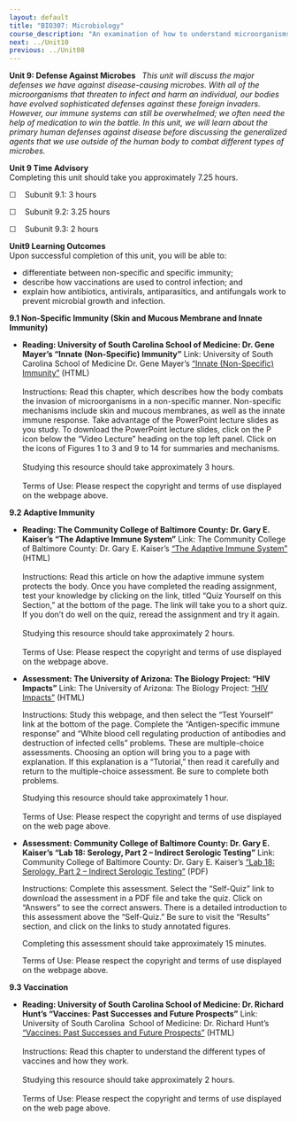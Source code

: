 ```yaml
---
layout: default
title: "BIO307: Microbiology"
course_description: "An examination of how to understand microorganisms, including their taxonomy and identification, chemistry and metabolism, growth, reproduction, and genetic characteristics. Particular emphasis on the common organisms that cause human disease, including bacteria, fungi, protozoa and helminthes, and viruses."
next: ../Unit10
previous: ../Unit08
---
```

**Unit 9: Defense Against Microbes** <span id="9"></span> 
*This unit will discuss the major defenses we have against
disease-causing microbes. With all of the microorganisms that threaten
to infect and harm an individual, our bodies have evolved sophisticated
defenses against these foreign invaders. However, our immune systems can
still be overwhelmed; we often need the help of medication to win the
battle. In this unit, we will learn about the primary human defenses
against disease before discussing the generalized agents that we use
outside of the human body to combat different types of microbes.*

**Unit 9 Time Advisory**  
Completing this unit should take you approximately 7.25 hours.  
  
 ☐    Subunit 9.1: 3 hours  
  
 ☐    Subunit 9.2: 3.25 hours  
  
 ☐    Subunit 9.3: 2 hours

**Unit9 Learning Outcomes**  
Upon successful completion of this unit, you will be able to:
-   differentiate between non-specific and specific immunity;
-   describe how vaccinations are used to control infection; and
-   explain how antibiotics, antivirals, antiparasitics, and antifungals
    work to prevent microbial growth and infection.

**9.1 Non-Specific Immunity (Skin and Mucous Membrane and Innate
Immunity)** <span id="9.1"></span> 
-   **Reading: University of South Carolina School of Medicine: Dr. Gene
    Mayer’s “Innate (Non-Specific) Immunity”**
    Link: University of South Carolina School of Medicine Dr. Gene
    Mayer’s [“Innate (Non-Specific)
    Immunity”](http://www.microbiologybook.org/ghaffar/innate.htm)
    (HTML)  
        
     Instructions: Read this chapter, which describes how the body
    combats the invasion of microorganisms in a non-specific manner.
    Non-specific mechanisms include skin and mucous membranes, as well
    as the innate immune response. Take advantage of the PowerPoint
    lecture slides as you study. To download the PowerPoint lecture
    slides, click on the P icon below the “Video Lecture” heading on the
    top left panel. Click on the icons of Figures 1 to 3 and 9 to 14 for
    summaries and mechanisms.  
        
     Studying this resource should take approximately 3 hours.  
        
     Terms of Use: Please respect the copyright and terms of use
    displayed on the webpage above.

**9.2 Adaptive Immunity** <span id="9.2"></span> 
-   **Reading: The Community College of Baltimore County: Dr. Gary E.
    Kaiser’s “The Adaptive Immune System”**
    Link: The Community College of Baltimore County: Dr. Gary E.
    Kaiser’s [“The Adaptive Immune
    System”](https://web.archive.org/web/20100727005056/http://student.ccbcmd.edu/courses/bio141/lecguide/unit5/intro/overview/overview.html)
    (HTML)  
        
     Instructions: Read this article on how the adaptive immune system
    protects the body. Once you have completed the reading assignment,
    test your knowledge by clicking on the link, titled “Quiz Yourself
    on this Section,” at the bottom of the page. The link will take you
    to a short quiz. If you don’t do well on the quiz, reread the
    assignment and try it again.  
        
     Studying this resource should take approximately 2 hours.  
        
     Terms of Use: Please respect the copyright and terms of use
    displayed on the webpage above.

-   **Assessment: The University of Arizona: The Biology Project: “HIV
    Impacts”**
    Link: The University of Arizona: The Biology Project: [“HIV
    Impacts”](http://www.biology.arizona.edu/immunology/tutorials/AIDS/impacts.html)
    (HTML)  
      
     Instructions: Study this webpage, and then select the “Test
    Yourself” link at the bottom of the page. Complete the
    “Antigen-specific immune response” and “White blood cell regulating
    production of antibodies and destruction of infected cells”
    problems. These are multiple-choice assessments. Choosing an option
    will bring you to a page with explanation. If this explanation is a
    “Tutorial,” then read it carefully and return to the multiple-choice
    assessment. Be sure to complete both problems.  
      
     Studying this resource should take approximately 1 hour.  
        
     Terms of Use: Please respect the copyright and terms of use
    displayed on the web page above.

-   **Assessment: Community College of Baltimore County: Dr. Gary E.
    Kaiser’s “Lab 18: Serology, Part 2 – Indirect Serologic Testing”**
    Link: Community College of Baltimore County: Dr. Gary E. Kaiser’s
    [“Lab 18: Serology, Part 2 – Indirect Serologic
    Testing”](http://faculty.ccbcmd.edu/courses/bio141/labmanua/lab18/lab18.html#quiz)
    (PDF)  
      
     Instructions: Complete this assessment. Select the “Self-Quiz” link
    to download the assessment in a PDF file and take the quiz. Click on
    “Answers” to see the correct answers. There is a detailed
    introduction to this assessment above the “Self-Quiz.” Be sure to
    visit the “Results” section, and click on the links to study
    annotated figures.  
      
     Completing this assessment should take approximately 15 minutes.  
      
     Terms of Use: Please respect the copyright and terms of use
    displayed on the webpage above.

**9.3 Vaccination** <span id="9.3"></span> 
-   **Reading: University of South Carolina School of Medicine: Dr.
    Richard Hunt’s “Vaccines: Past Successes and Future Prospects”**
    Link: University of South Carolina  School of Medicine: Dr. Richard
    Hunt’s [“Vaccines: Past Successes and Future
    Prospects”](http://www.microbiologybook.org/lecture/vaccines.htm)
    (HTML)      
        
     Instructions: Read this chapter to understand the different types
    of vaccines and how they work.  
        
     Studying this resource should take approximately 2 hours.  
        
     Terms of Use: Please respect the copyright and terms of use
    displayed on the web page above.


